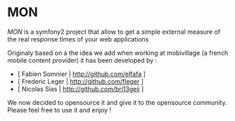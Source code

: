 MON
================================================================================

*MON* is a symfony2 project that allow to get a simple external measure of the real response times of your web applications

Originaly based on a the idea we add when working at mobivillage (a french mobile content provider) it has been developed by :

- [ Fabien Somnier | http://github.com/elfafa    ]
- [ Frederic Leger | http://github.com/fleger    ]
- [ Nicolas Sias   | http://github.com/bri13geii ]

We now decided to opensource it and give it to the opensource community. Please feel free to use it and enjoy !
